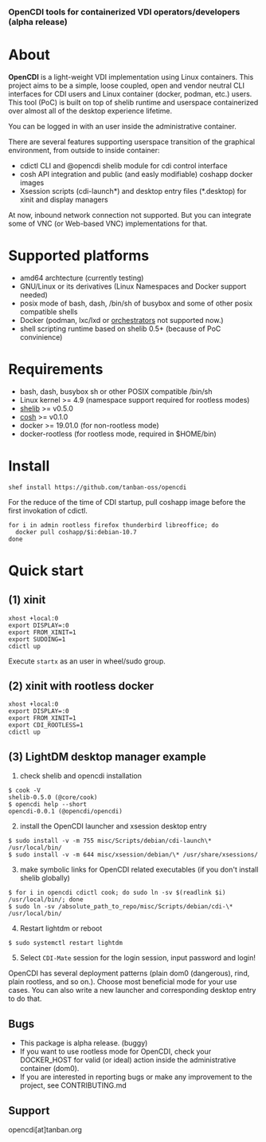 ### OpenCDI tools for containerized VDI operators/developers (alpha release)

# About

**OpenCDI** is a light-weight VDI implementation using Linux containers.
This project aims to be a simple, loose coupled, open and vendor neutral CLI interfaces for CDI users and Linux container (docker, podman, etc.) users.
This tool (PoC) is built on top of shelib runtime and userspace containerized over almost all of the desktop experience lifetime. 

You can be logged in with an user inside the administrative container.

There are several features supporting userspace transition of the graphical environment, from outside to inside container:

* cdictl CLI and @opencdi shelib module for cdi control interface
* cosh API integration and public (and easly modifiable) coshapp docker images 
* Xsession scripts (cdi-launch\*) and desktop entry files (\*.desktop) for xinit and display managers

At now, inbound network connection not supported. But you can integrate some of VNC (or Web-based VNC) implementations for that.

# Supported platforms

* amd64 archtecture (currently testing)
* GNU/Linux or its derivatives (Linux Namespaces and Docker support needed)
* posix mode of bash, dash, /bin/sh of busybox and some of other posix compatible shells
* Docker (podman, lxc/lxd or [orchestrators](https://github.com/tanban-oss/opencdi/WHY_NO_ORCHESTRATOR_NOW.md) not supported now.)
* shell scripting runtime based on shelib 0.5+ (because of PoC convinience)

# Requirements

* bash, dash, busybox sh or other POSIX compatible /bin/sh
* Linux kernel >= 4.9 (namespace support required for rootless modes)
* [shelib](https://github.com/okadash/shelib) >= v0.5.0
* [cosh](https://github.com/okadash/cosh) >= v0.1.0
* docker >= 19.01.0 (for non-rootless mode)
* docker-rootless (for rootless mode, required in $HOME/bin)

# Install

```
shef install https://github.com/tanban-oss/opencdi
```

For the reduce of the time of CDI startup, pull coshapp image before the first invokation of cdictl.

```
for i in admin rootless firefox thunderbird libreoffice; do
  docker pull coshapp/$i:debian-10.7
done
```

# Quick start

## (1) xinit

``` ~/.xinitrc
xhost +local:0
export DISPLAY=:0
export FROM_XINIT=1
export SUDOING=1
cdictl up 
```

Execute `startx` as an user in wheel/sudo group.

## (2) xinit with rootless docker

``` ~/.xinitrc
xhost +local:0
export DISPLAY=:0
export FROM_XINIT=1
export CDI_ROOTLESS=1
cdictl up 
```

## (3) LightDM desktop manager example

1. check shelib and opencdi installation

```
$ cook -V
shelib-0.5.0 (@core/cook)
$ opencdi help --short
opencdi-0.0.1 (@opencdi/opencdi)
```

2. install the OpenCDI launcher and xsession desktop entry

```
$ sudo install -v -m 755 misc/Scripts/debian/cdi-launch\* /usr/local/bin/
$ sudo install -v -m 644 misc/xsession/debian/\* /usr/share/xsessions/
```

3. make symbolic links for OpenCDI related executables (if you don't install shelib globally)

```
$ for i in opencdi cdictl cook; do sudo ln -sv $(readlink $i) /usr/local/bin/; done
$ sudo ln -sv /absolute_path_to_repo/misc/Scripts/debian/cdi-\* /usr/local/bin/
```

4. Restart lightdm or reboot

```
$ sudo systemctl restart lightdm
```

5. Select `CDI-Mate` session for the login session, input password and login!

OpenCDI has several deployment patterns (plain dom0 (dangerous), rind, plain rootless, and so on.). 
Choose most beneficial mode for your use cases.
You can also write a new launcher and corresponding desktop entry to do that.


## Bugs

* This package is alpha release. (buggy)
* If you want to use rootless mode for OpenCDI, check your DOCKER_HOST for valid (or ideal) action inside the administrative container (dom0). 
* If you are interested in reporting bugs or make any improvement to the project, see CONTRIBUTING.md

## Support

opencdi[at]tanban.org
